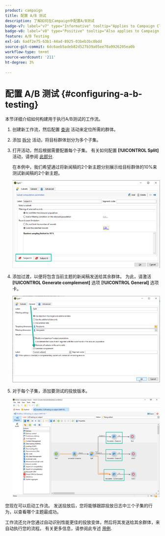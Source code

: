 ```yaml
---
product: campaign
title: 配置 A/B 测试
description: 了解如何在Campaign中配置A/B测试
badge-v7: label="v7" type="Informative" tooltip="Applies to Campaign Classic v7"
badge-v8: label="v8" type="Positive" tooltip="Also applies to Campaign v8"
feature: A/B Testing
exl-id: 6adf2e75-63b1-44ad-8925-03beb3bc0bdd
source-git-commit: 6dc6aeb5adeb82d527b39a05ee70a9926205ea0b
workflow-type: tm+mt
source-wordcount: '211'
ht-degree: 3%

---
```


# 配置 A/B 测试 {#configuring-a-b-testing}



本节详细介绍如何构建用于执行A/B测试的工作流。

1. 创建新工作流，然后配置 [查询](../../workflow/using/query.md) 活动来定位所需的群体。

1. 添加 [拆分](../../workflow/using/split.md) 活动，将目标群体划分为多个子集。

1. 打开活动，然后根据需要配置每个子集。 有关如何配置 **[!UICONTROL Split]** 活动，请参阅 [此部分](../../workflow/using/split.md).

   在本例中，我们希望通过将新闻稿的2个新主题分别展示给目标群体的10%来测试新闻稿的2个新主题。

   ![](assets/ab-testing-split.png)

1. 添加过渡，以便将包含当前主题的新闻稿发送给其余群体。 为此，请激活 **[!UICONTROL Generate complement]** 选项 **[!UICONTROL General]** 选项卡。

   ![](assets/ab-testing-complement.png)

1. 对于每个子集，添加要测试的投放版本。

   ![](assets/ab-testing-delivery.png)

您现在可以启动工作流。 发送投放后，您将能够跟踪投放日志中三个子集的行为，以查看哪个主题最成功。

工作流还允许您通过自动识别性能更佳的投放变体，然后将其发送给其余群体，来自动执行您的流程。 有关更多信息，请参阅此专述 [用例](a-b-testing-use-case.md).
